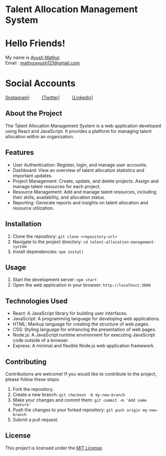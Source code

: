 # Talent Allocation Management System

# Hello Friends!
My name is [Ayush Mathur](https://github.com/itsayushmathur).<br/>
Email : mathurayush121@gmail.com

# Social Accounts
[[Instagram]](https://www.instagram.com/itsayushmathur/)&nbsp; &nbsp; &nbsp; &nbsp; &nbsp;
[[Twitter]](https://twitter.com/itsayushmathur)&nbsp; &nbsp; &nbsp; &nbsp; &nbsp;
[[Linkedin]](https://www.linkedin.com/in/itsayushmathur/)


## About the Project

The Talent Allocation Management System is a web application developed using React and JavaScript. It provides a platform for managing talent allocation within an organization.

## Features

- User Authentication: Register, login, and manage user accounts.
- Dashboard: View an overview of talent allocation statistics and important updates.
- Project Management: Create, update, and delete projects. Assign and manage talent resources for each project.
- Resource Management: Add and manage talent resources, including their skills, availability, and allocation status.
- Reporting: Generate reports and insights on talent allocation and resource utilization.

## Installation

1. Clone the repository: `git clone <repository-url>`
2. Navigate to the project directory: `cd talent-allocation-management-system`
3. Install dependencies: `npm install`

## Usage

1. Start the development server: `npm start`
2. Open the web application in your browser: `http://localhost:3000`

## Technologies Used

- React: A JavaScript library for building user interfaces.
- JavaScript: A programming language for developing web applications.
- HTML: Markup language for creating the structure of web pages.
- CSS: Styling language for enhancing the presentation of web pages.
- Node.js: A JavaScript runtime environment for executing JavaScript code outside of a browser.
- Express: A minimal and flexible Node.js web application framework.

## Contributing

Contributions are welcome! If you would like to contribute to the project, please follow these steps:

1. Fork the repository.
2. Create a new branch: `git checkout -b my-new-branch`
3. Make your changes and commit them: `git commit -m 'Add some feature'`
4. Push the changes to your forked repository: `git push origin my-new-branch`
5. Submit a pull request.

## License

This project is licensed under the [MIT License](LICENSE).
